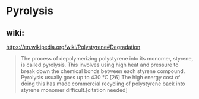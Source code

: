 # Pyrolysis
## wiki:
https://en.wikipedia.org/wiki/Polystyrene#Degradation
>The process of depolymerizing polystyrene into its monomer, styrene, is called pyrolysis. This involves using high heat and pressure to break down the chemical bonds between each styrene compound. Pyrolysis usually goes up to 430 °C.[26] The high energy cost of doing this has made commercial recycling of polystyrene back into styrene monomer difficult.[citation needed]
